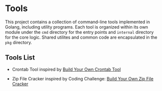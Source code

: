 # Tools

This project contains a collection of command-line tools implemented in Golang, including utility programs. Each tool is organized within its own module under the `cmd` directory for the entry points and `internal` directory for the core logic. Shared utilites and common code are encapsulated in the `pkg` directory.

## Tools List

- Crontab Tool inspired by [Build Your Own Crontab Tool](https://codingchallenges.fyi/challenges/challenge-cron)

- Zip File Cracker inspired by Coding Challenge: [Build Your Own Zip File Cracker](https://codingchallenges.fyi/challenges/challenge-zip-cracker/)